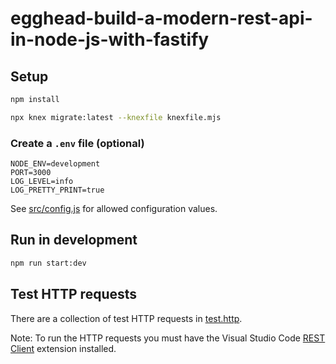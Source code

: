 # egghead-build-a-modern-rest-api-in-node-js-with-fastify

## Setup

```bash
npm install

npx knex migrate:latest --knexfile knexfile.mjs
```

### Create a `.env` file (optional)

```
NODE_ENV=development
PORT=3000
LOG_LEVEL=info
LOG_PRETTY_PRINT=true
```

See [src/config.js](src/config.js) for allowed configuration values.

## Run in development

```bash
npm run start:dev
```

## Test HTTP requests

There are a collection of test HTTP requests in [test.http](test.http).

Note: To run the HTTP requests you must have the Visual Studio Code [REST Client](https://marketplace.visualstudio.com/items?itemName=humao.rest-client) extension installed.
